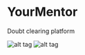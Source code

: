 # YourMentor
Doubt clearing platform


![alt tag](https://user-images.githubusercontent.com/69045556/122181128-b4508180-cea6-11eb-8e35-18ce4b26f8e8.png)
![alt tag](https://user-images.githubusercontent.com/69045556/122181608-24f79e00-cea7-11eb-982a-b6e224489fbc.png)
